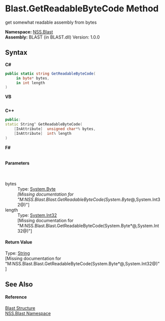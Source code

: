 # Blast.GetReadableByteCode Method 
 

get somewhat readable assembly from bytes

**Namespace:**&nbsp;<a href="88b55311-4a89-0894-e27a-e157e443c7f7.md">NSS.Blast</a><br />**Assembly:**&nbsp;BLAST (in BLAST.dll) Version: 1.0.0

## Syntax

**C#**<br />
``` C#
public static string GetReadableByteCode(
	 in byte* bytes,
	 in int length
)
```

**VB**<br />
``` VB

```

**C++**<br />
``` C++
public:
static String^ GetReadableByteCode(
	[InAttribute]  unsigned char*% bytes, 
	[InAttribute]  int% length
)
```

**F#**<br />
``` F#

```


#### Parameters
&nbsp;<dl><dt>bytes</dt><dd>Type: <a href="https://docs.microsoft.com/dotnet/api/system.byte" target="_blank" rel="noopener noreferrer">System.Byte</a>*<br />\[Missing <param name="bytes"/> documentation for "M:NSS.Blast.Blast.GetReadableByteCode(System.Byte*@,System.Int32@)"\]</dd><dt>length</dt><dd>Type: <a href="https://docs.microsoft.com/dotnet/api/system.int32" target="_blank" rel="noopener noreferrer">System.Int32</a><br />\[Missing <param name="length"/> documentation for "M:NSS.Blast.Blast.GetReadableByteCode(System.Byte*@,System.Int32@)"\]</dd></dl>

#### Return Value
Type: <a href="https://docs.microsoft.com/dotnet/api/system.string" target="_blank" rel="noopener noreferrer">String</a><br />\[Missing <returns> documentation for "M:NSS.Blast.Blast.GetReadableByteCode(System.Byte*@,System.Int32@)"\]

## See Also


#### Reference
<a href="efe93ce5-baaf-ed42-b038-35b4ff074233.md">Blast Structure</a><br /><a href="88b55311-4a89-0894-e27a-e157e443c7f7.md">NSS.Blast Namespace</a><br />